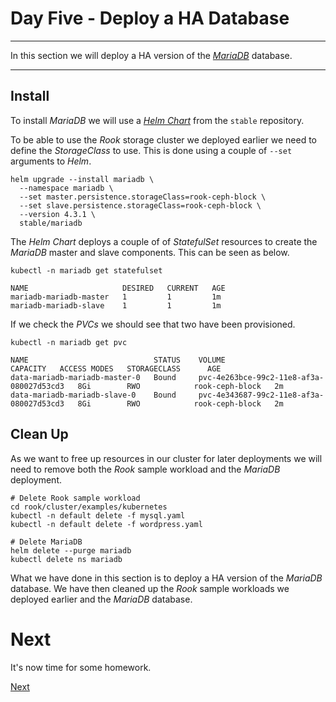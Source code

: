 # Day Five - Deploy a HA Database

---

In this section we will deploy a HA version of the [_MariaDB_](https://mariadb.org) database.

---


## Install

To install _MariaDB_ we will use a [_Helm Chart_](https://github.com/helm/charts/tree/master/stable/mariadb) from the `stable` repository.

To be able to use the _Rook_ storage cluster we deployed earlier we need to define the _StorageClass_ to use.  This is done using a couple of `--set` arguments to _Helm_.

```console
helm upgrade --install mariadb \
  --namespace mariadb \
  --set master.persistence.storageClass=rook-ceph-block \
  --set slave.persistence.storageClass=rook-ceph-block \
  --version 4.3.1 \
  stable/mariadb
```

The _Helm Chart_ deploys a couple of of _StatefulSet_ resources to create the _MariaDB_ master and slave components.  This can be seen as below.  

```console
kubectl -n mariadb get statefulset
```

```console
NAME                     DESIRED   CURRENT   AGE
mariadb-mariadb-master   1         1         1m
mariadb-mariadb-slave    1         1         1m
```

If we check the _PVCs_ we should see that two have been provisioned.

```console
kubectl -n mariadb get pvc
```

```console
NAME                            STATUS    VOLUME                                     CAPACITY   ACCESS MODES   STORAGECLASS      AGE
data-mariadb-mariadb-master-0   Bound     pvc-4e263bce-99c2-11e8-af3a-080027d53cd3   8Gi        RWO            rook-ceph-block   2m
data-mariadb-mariadb-slave-0    Bound     pvc-4e343687-99c2-11e8-af3a-080027d53cd3   8Gi        RWO            rook-ceph-block   2m
```


## Clean Up

As we want to free up resources in our cluster for later deployments we will need to remove both the _Rook_ sample workload and the _MariaDB_ deployment.

```console
# Delete Rook sample workload
cd rook/cluster/examples/kubernetes
kubectl -n default delete -f mysql.yaml
kubectl -n default delete -f wordpress.yaml

# Delete MariaDB
helm delete --purge mariadb
kubectl delete ns mariadb
```


What we have done in this section is to deploy a HA version of the _MariaDB_ database.  We have then cleaned up the _Rook_ sample workloads we deployed earlier and the _MariaDB_ database.


# Next

It's now time for some homework.

[Next](05-06.md)